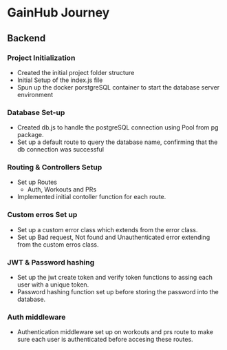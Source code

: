 # GainHub Journey

## Backend

### Project Initialization
- Created the initial project folder structure
- Initial Setup of the index.js file 
- Spun up the docker porstgreSQL container to start the database server environment

### Database Set-up
- Created db.js to handle the postgreSQL connection using Pool from pg package.
- Set up a default route to query the database name, confirming that the db connection was successful

### Routing & Controllers Setup

- Set up Routes
    - Auth, Workouts and PRs
- Implemented initial contoller function for each route.

### Custom erros Set up
- Set up a custom error class which extends from the error class.
- Set up Bad request, Not found and Unauthenticated error extending from the custom erros class.

### JWT & Password hashing
- Set up the jwt create token and verify token functions to assing each user with a unique token.
- Password hashing function set up before storing the password into the database.

### Auth middleware
- Authentication middleware set up on workouts and prs route to make sure each user is authenticated before accesing these routes.